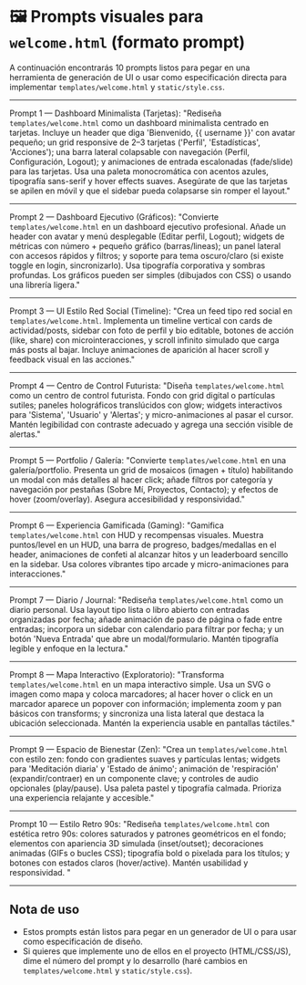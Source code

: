 # 🖼️ Prompts visuales para `welcome.html` (formato prompt)

A continuación encontrarás 10 prompts listos para pegar en una herramienta de generación de UI o usar como especificación directa para implementar `templates/welcome.html` y `static/style.css`.

---

Prompt 1 — Dashboard Minimalista (Tarjetas):
"Rediseña `templates/welcome.html` como un dashboard minimalista centrado en tarjetas. Incluye un header que diga 'Bienvenido, {{ username }}' con avatar pequeño; un grid responsive de 2–3 tarjetas ('Perfil', 'Estadísticas', 'Acciones'); una barra lateral colapsable con navegación (Perfil, Configuración, Logout); y animaciones de entrada escalonadas (fade/slide) para las tarjetas. Usa una paleta monocromática con acentos azules, tipografía sans-serif y hover effects suaves. Asegúrate de que las tarjetas se apilen en móvil y que el sidebar pueda colapsarse sin romper el layout."

---

Prompt 2 — Dashboard Ejecutivo (Gráficos):
"Convierte `templates/welcome.html` en un dashboard ejecutivo profesional. Añade un header con avatar y menú desplegable (Editar perfil, Logout); widgets de métricas con número + pequeño gráfico (barras/lineas); un panel lateral con accesos rápidos y filtros; y soporte para tema oscuro/claro (si existe toggle en login, sincronizarlo). Usa tipografía corporativa y sombras profundas. Los gráficos pueden ser simples (dibujados con CSS) o usando una librería ligera."

---

Prompt 3 — UI Estilo Red Social (Timeline):
"Crea un feed tipo red social en `templates/welcome.html`. Implementa un timeline vertical con cards de actividad/posts, sidebar con foto de perfil y bio editable, botones de acción (like, share) con microinteracciones, y scroll infinito simulado que carga más posts al bajar. Incluye animaciones de aparición al hacer scroll y feedback visual en las acciones."

---

Prompt 4 — Centro de Control Futurista:
"Diseña `templates/welcome.html` como un centro de control futurista. Fondo con grid digital o partículas sutiles; paneles holográficos translúcidos con glow; widgets interactivos para 'Sistema', 'Usuario' y 'Alertas'; y micro-animaciones al pasar el cursor. Mantén legibilidad con contraste adecuado y agrega una sección visible de alertas."

---

Prompt 5 — Portfolio / Galería:
"Convierte `templates/welcome.html` en una galería/portfolio. Presenta un grid de mosaicos (imagen + título) habilitando un modal con más detalles al hacer click; añade filtros por categoría y navegación por pestañas (Sobre Mí, Proyectos, Contacto); y efectos de hover (zoom/overlay). Asegura accesibilidad y responsividad."

---

Prompt 6 — Experiencia Gamificada (Gaming):
"Gamifica `templates/welcome.html` con HUD y recompensas visuales. Muestra puntos/level en un HUD, una barra de progreso, badges/medallas en el header, animaciones de confeti al alcanzar hitos y un leaderboard sencillo en la sidebar. Usa colores vibrantes tipo arcade y micro-animaciones para interacciones."

---

Prompt 7 — Diario / Journal:
"Rediseña `templates/welcome.html` como un diario personal. Usa layout tipo lista o libro abierto con entradas organizadas por fecha; añade animación de paso de página o fade entre entradas; incorpora un sidebar con calendario para filtrar por fecha; y un botón 'Nueva Entrada' que abre un modal/formulario. Mantén tipografía legible y enfoque en la lectura."

---

Prompt 8 — Mapa Interactivo (Exploratorio):
"Transforma `templates/welcome.html` en un mapa interactivo simple. Usa un SVG o imagen como mapa y coloca marcadores; al hacer hover o click en un marcador aparece un popover con información; implementa zoom y pan básicos con transforms; y sincroniza una lista lateral que destaca la ubicación seleccionada. Mantén la experiencia usable en pantallas táctiles."

---

Prompt 9 — Espacio de Bienestar (Zen):
"Crea un `templates/welcome.html` con estilo zen: fondo con gradientes suaves y partículas lentas; widgets para 'Meditación diaria' y 'Estado de ánimo'; animación de 'respiración' (expandir/contraer) en un componente clave; y controles de audio opcionales (play/pause). Usa paleta pastel y tipografía calmada. Prioriza una experiencia relajante y accesible."

---

Prompt 10 — Estilo Retro 90s:
"Rediseña `templates/welcome.html` con estética retro 90s: colores saturados y patrones geométricos en el fondo; elementos con apariencia 3D simulada (inset/outset); decoraciones animadas (GIFs o bucles CSS); tipografía bold o pixelada para los títulos; y botones con estados claros (hover/active). Mantén usabilidad y responsividad.
"

---

## Nota de uso
- Estos prompts están listos para pegar en un generador de UI o para usar como especificación de diseño.
- Si quieres que implemente uno de ellos en el proyecto (HTML/CSS/JS), dime el número del prompt y lo desarrollo (haré cambios en `templates/welcome.html` y `static/style.css`).